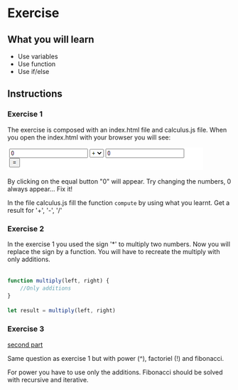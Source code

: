 # Exercise

## What you will learn

* Use variables
* Use function
* Use if/else

## Instructions

### Exercise 1

The exercise is composed with an index.html file and calculus.js file.
When you open the index.html with your browser you will see:

![](images/exercise1.png)

By clicking on the equal button "0" will appear. Try changing the numbers, 0 always appear... Fix it!

In the file calculus.js fill the function ```compute``` by using what you learnt. Get a result for '+', '-', '/'

### Exercise 2

In the exercise 1 you used the sign '*' to multiply two numbers.
Now you will replace the sign by a function.
You will have to recreate the multiply with only additions.

```js

function multiply(left, right) {
    //Only additions
}

let result = multiply(left, right)
```

### Exercise 3

[second part](2/calculus.js)

Same question as exercise 1 but with power (^), factoriel (!) and fibonacci.

For power you have to use only the additions.
Fibonacci should be solved with recursive and iterative.

